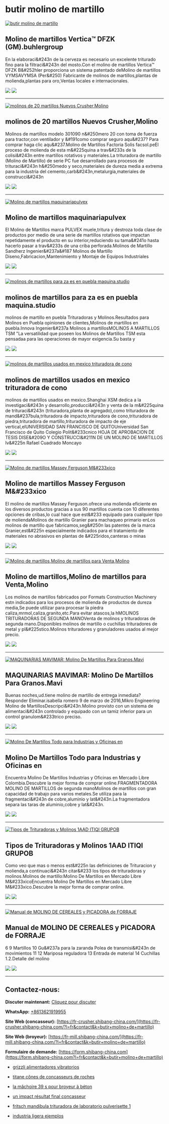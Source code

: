 # butir molino de martillo

<a href="https://swt.shibang-china.com/?l=fr&img&k=butir+molino+de+martillo" target="_blank">![butir molino de martillo](http://static.shibang-china.com/all-800x300/1136.jpg)</a>

## Molino de martillos Vertica™ DFZK (GM).buhlergroup
En la elaboraci&#243n de la cerveza es necesario un excelente triturado fino para la filtraci&#243n del mosto.Con el molino de martillos Vertica™ DFZK B&#252hler proporciona un sistema patentado deMolino de martillos VYMSAVYMSA (Per&#250) Fabricante de molinos de martillos,plantas de molienda,plantas para oro,Ventas locales e internacionales.


<a href="https://whatsapp.shibangsoft.com/WhatsApp.php" target="_blank" title="WhatsApp">![](http://static.shibang-china.com/icon/whatsapp.png)</a> <a href="https://swt.shibang-china.com/?l=fr&icon&k=butir+molino+de+martillo" target="_blank">![](http://static.shibang-china.com/icon/chat-fr.png)</a>

---

<a href="https://swt.shibang-china.com/?l=fr&img&k=butir+molino+de+martillo" target="_blank">![molinos de 20 martillos Nuevos Crusher,Molino](http://static.shibang-china.com/all-800x300/385.jpg)</a>

## molinos de 20 martillos Nuevos Crusher,Molino
Molinos de martillos modelo 301090 n&#250mero 20 con toma de fuerza para tractor,con ventilador y &#191como comprar seguro aqu&#237? Para comprar haga clic aqu&#237.Molino de Martillos Factoria Solis facsol.peEl proceso de molienda de esta m&#225quina a trav&#233s de la colisi&#243n entre martillos rotativos y materiales.La trituradora de martillo (Molino de Martillo) de serie PC fue desarrollado para procesos de trituraci&#243n h&#250medo y seco,materiales de dureza media a extrema para la industria del cemento,carb&#243n,metalurgia,materiales de construcci&#243n


<a href="https://whatsapp.shibangsoft.com/WhatsApp.php" target="_blank" title="WhatsApp">![](http://static.shibang-china.com/icon/whatsapp.png)</a> <a href="https://swt.shibang-china.com/?l=fr&icon&k=butir+molino+de+martillo" target="_blank">![](http://static.shibang-china.com/icon/chat-fr.png)</a>

---

<a href="https://swt.shibang-china.com/?l=fr&img&k=butir+molino+de+martillo" target="_blank">![Molino de martillos maquinariapulvex](http://static.shibang-china.com/all-800x300/1332.jpg)</a>

## Molino de martillos maquinariapulvex
El Molino de Martillos marca PULVEX muele,tritura y destroza toda clase de productos por medio de una serie de martillos rotativos que impactan repetidamente el producto en su interior,reduciendo su tama&#241o hasta hacerlo pasar a trav&#233s de una criba perforada.Molinos de Martillo Sandherz Ingenier&#237a&#187 Molinos de Martillo Diseno,Fabricacion,Mantenimiento y Montaje de Equipos Industriales


<a href="https://whatsapp.shibangsoft.com/WhatsApp.php" target="_blank" title="WhatsApp">![](http://static.shibang-china.com/icon/whatsapp.png)</a> <a href="https://swt.shibang-china.com/?l=fr&icon&k=butir+molino+de+martillo" target="_blank">![](http://static.shibang-china.com/icon/chat-fr.png)</a>

---

<a href="https://swt.shibang-china.com/?l=fr&img&k=butir+molino+de+martillo" target="_blank">![molinos de martillos para za es en puebla maquina.studio](http://static.shibang-china.com/all-800x300/133.jpg)</a>

## molinos de martillos para za es en puebla maquina.studio
molinos de martillo en puebla Trituradoras y Molinos.Resultados para Molinos en Puebla opiniones de clientes,Molinos de martillos en puebla.Innova Ingenier&#237a Molinos a martillosMOLINOS A MARTILLOS TSM "La versatilidad que poseen los Molinos de Martillos TSM esta pensadaa para las operaciones de mayor exigencia.Su basta y


<a href="https://whatsapp.shibangsoft.com/WhatsApp.php" target="_blank" title="WhatsApp">![](http://static.shibang-china.com/icon/whatsapp.png)</a> <a href="https://swt.shibang-china.com/?l=fr&icon&k=butir+molino+de+martillo" target="_blank">![](http://static.shibang-china.com/icon/chat-fr.png)</a>

---

<a href="https://swt.shibang-china.com/?l=fr&img&k=butir+molino+de+martillo" target="_blank">![molinos de martillos usados en mexico trituradora de cono](http://static.shibang-china.com/all-800x300/1466.jpg)</a>

## molinos de martillos usados en mexico trituradora de cono
molinos de martillos usados en mexico.Shanghai XSM dedica a la investigaci&#243n y desarrollo,producci&#243n y venta de la m&#225quina de trituraci&#243n (trituradora,planta de agregado),como trituradora de mand&#237bula,trituradora de impacto,trituradora de cono,trituradora de piedra,trituradora de martillo,trituradora de impacto de eje vertical,elUNIVERSIDAD SAN FRANCISCO DE QUITOUniversidad San Francisco de Quito Colegio Polit&#233cnico HOJA DE APROBACION DE TESIS DISE&#209O Y CONSTRUCCI&#211N DE UN MOLINO DE MARTILLOS Iv&#225n Rafael Cuadrado Moncayo


<a href="https://whatsapp.shibangsoft.com/WhatsApp.php" target="_blank" title="WhatsApp">![](http://static.shibang-china.com/icon/whatsapp.png)</a> <a href="https://swt.shibang-china.com/?l=fr&icon&k=butir+molino+de+martillo" target="_blank">![](http://static.shibang-china.com/icon/chat-fr.png)</a>

---

<a href="https://swt.shibang-china.com/?l=fr&img&k=butir+molino+de+martillo" target="_blank">![Molino de martillos Massey Ferguson M&#233xico](http://static.shibang-china.com/all-800x300/1406.jpg)</a>

## Molino de martillos Massey Ferguson M&#233xico
El molino de martillos Massey Ferguson.ofrece una molienda eficiente en los diversos productos gracias a sus 90 martillos cuenta con 10 diferentes opciones de cribas,lo cual hace que est&#233 equipado para cualquier tipo de moliendaMolinos de martillo Granier para machaqueo primario enLos molinos de martillo que fabricamos,seg&#250n las patentes de la marca Granier,est&#225n especialmente indicados para el tratamiento de materiales no abrasivos en plantas de &#225ridos,canteras o minas


<a href="https://whatsapp.shibangsoft.com/WhatsApp.php" target="_blank" title="WhatsApp">![](http://static.shibang-china.com/icon/whatsapp.png)</a> <a href="https://swt.shibang-china.com/?l=fr&icon&k=butir+molino+de+martillo" target="_blank">![](http://static.shibang-china.com/icon/chat-fr.png)</a>

---

<a href="https://swt.shibang-china.com/?l=fr&img&k=butir+molino+de+martillo" target="_blank">![Molino de martillos,Molino de martillos para Venta,Molino](http://static.shibang-china.com/all-800x300/468.jpg)</a>

## Molino de martillos,Molino de martillos para Venta,Molino
Los molinos de martillos fabricados por Formats Construction Machinery estn indicados para los procesos de molienda de productos de dureza media,Se puede utilizar para procesar la piedra caliza,mrmol,caliza,granito,etc.Para evitar atascos,la hMOLINOS TRITURADORAS DE SEGUNDA MANOVenta de molinos y trituradoras de segunda mano.Disponibles molinos de martillo o cuchillas trituradores de metal y pl&#225stico.Molinos trituradores y granuladores usados al mejor precio.


<a href="https://whatsapp.shibangsoft.com/WhatsApp.php" target="_blank" title="WhatsApp">![](http://static.shibang-china.com/icon/whatsapp.png)</a> <a href="https://swt.shibang-china.com/?l=fr&icon&k=butir+molino+de+martillo" target="_blank">![](http://static.shibang-china.com/icon/chat-fr.png)</a>

---

<a href="https://swt.shibang-china.com/?l=fr&img&k=butir+molino+de+martillo" target="_blank">![MAQUINARIAS MAVIMAR: Molino De Martillos Para Granos.Mavi](http://static.shibang-china.com/all-800x300/1303.jpg)</a>

## MAQUINARIAS MAVIMAR: Molino De Martillos Para Granos.Mavi
Buenas noches,ud.tiene molino de martillo de entrega inmediata? Responder Eliminar.isabella romero 9 de marzo de 2016,Mikro Engineering Molino de MartillosDescripci&#243n.Molino provisto con un sistema de alimentaci&#243n controlado y equipado con un tamiz inferior para un control granulom&#233trico preciso.


<a href="https://whatsapp.shibangsoft.com/WhatsApp.php" target="_blank" title="WhatsApp">![](http://static.shibang-china.com/icon/whatsapp.png)</a> <a href="https://swt.shibang-china.com/?l=fr&icon&k=butir+molino+de+martillo" target="_blank">![](http://static.shibang-china.com/icon/chat-fr.png)</a>

---

<a href="https://swt.shibang-china.com/?l=fr&img&k=butir+molino+de+martillo" target="_blank">![Molino De Martillos Todo para Industrias y Oficinas en](http://static.shibang-china.com/all-800x300/511.jpg)</a>

## Molino De Martillos Todo para Industrias y Oficinas en
Encuentra Molino De Martillos Industrias y Oficinas en Mercado Libre Colombia.Descubre la mejor forma de comprar online.FRAGMENTADORA MOLINO DE MARTILLOS de segunda manoMolinos de martillos con gran capacidad de trabajo para varios metales.Se utiliza para la fragmentaci&#243n de cobre,aluminio y lat&#243n.La fragmentadora separa las taras de aluminio,cobre y lat&#243n.


<a href="https://whatsapp.shibangsoft.com/WhatsApp.php" target="_blank" title="WhatsApp">![](http://static.shibang-china.com/icon/whatsapp.png)</a> <a href="https://swt.shibang-china.com/?l=fr&icon&k=butir+molino+de+martillo" target="_blank">![](http://static.shibang-china.com/icon/chat-fr.png)</a>

---

<a href="https://swt.shibang-china.com/?l=fr&img&k=butir+molino+de+martillo" target="_blank">![Tipos de Trituradoras y Molinos 1AAD ITIQI GRUPOB](http://static.shibang-china.com/all-800x300/651.jpg)</a>

## Tipos de Trituradoras y Molinos 1AAD ITIQI GRUPOB
Como veo que mas o menos est&#225n las definiciones de Trituracion y molienda,a continuaci&#243n citar&#233 los tipos de trituradoras y molinos.Molinos de martillo:Molino De Martillos en Mercado Libre M&#233xicoEncuentra Molino De Martillos en Mercado Libre M&#233xico.Descubre la mejor forma de comprar online.


<a href="https://whatsapp.shibangsoft.com/WhatsApp.php" target="_blank" title="WhatsApp">![](http://static.shibang-china.com/icon/whatsapp.png)</a> <a href="https://swt.shibang-china.com/?l=fr&icon&k=butir+molino+de+martillo" target="_blank">![](http://static.shibang-china.com/icon/chat-fr.png)</a>

---

<a href="https://swt.shibang-china.com/?l=fr&img&k=butir+molino+de+martillo" target="_blank">![Manual de MOLINO DE CEREALES y PICADORA de FORRAJE](http://static.shibang-china.com/all-800x300/659.jpg)</a>

## Manual de MOLINO DE CEREALES y PICADORA de FORRAJE
6 9 Martillos 10 Gu&#237a para la zaranda Polea de transmisi&#243n de movimientos 11 12 Mariposa reguladora 13 Entrada de material 14 Cuchillas 1.2.Detalle del molino

<a href="https://whatsapp.shibangsoft.com/WhatsApp.php" target="_blank" title="WhatsApp">![](http://static.shibang-china.com/icon/whatsapp.png)</a> <a href="https://swt.shibang-china.com/?l=fr&icon&k=butir+molino+de+martillo" target="_blank">![](http://static.shibang-china.com/icon/chat-fr.png)</a>

---
## Contactez-nous:

**Discuter maintenant:** [Cliquez pour discuter](https://swt.shibang-china.com?l=fr&contact&k=butir+molino+de+martillo)

**WhatsApp:**  [+8613621919955](https://whatsapp.shibangsoft.com/WhatsApp.php)

**Site Web (concasseur):** [https://fr-crusher.shibang-china.com/](https://fr-crusher.shibang-china.com/?l=fr&contact&k=butir+molino+de+martillo)

**Site Web (broyeur):** [https://fr-mill.shibang-china.com/](https://fr-mill.shibang-china.com/?l=fr&contact&k=butir+molino+de+martillo)

**Formulaire de demande:** [https://form.shibang-china.com](https://form.shibang-china.com?l=fr&contact&k=butir+molino+de+martillo)

* [grizzli alimentadores vibratorios](../62/grizzli%20alimentadores%20vibratorios.md)

* [titane cônes de concasseurs de roches](../65/titane%20c%C3%B4nes%20de%20concasseurs%20de%20roches.md)

* [la mâchoire 39 s pour broyeur à béton](../61/la%20m%C3%A2choire%2039%20s%20pour%20broyeur%20%C3%A0%20b%C3%A9ton.md)

* [un impact résultat final concasseur](../65/un%20impact%20r%C3%A9sultat%20final%20concasseur.md)

* [fritsch mandibula trituradora de laboratorio pulverisette 1](../62/fritsch%20mandibula%20trituradora%20de%20laboratorio%20pulverisette%201.md)

* [industria ligera ejemplos](../62/industria%20ligera%20ejemplos.md)